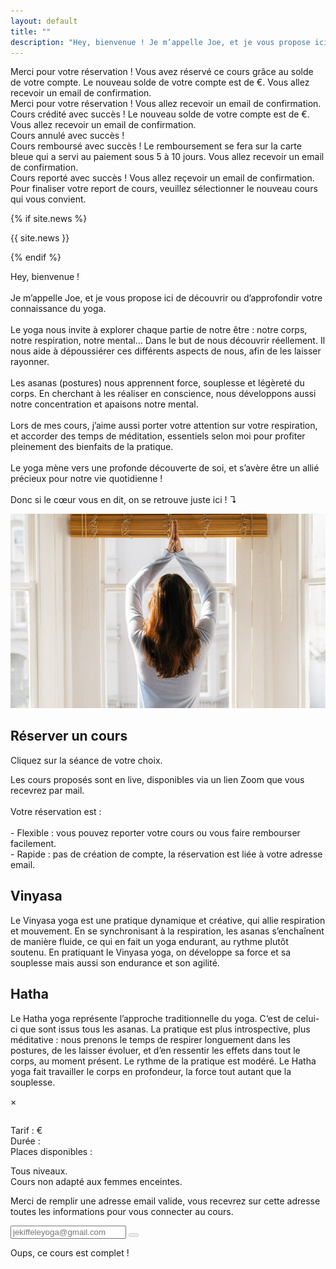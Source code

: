 ```yaml
---
layout: default
title: ""
description: "Hey, bienvenue ! Je m’appelle Joe, et je vous propose ici de découvrir ou d’approfondir votre connaissance du yoga."
---
```


<div id="payment-credit-successful" class="infobox end-of-flow-success">
	Merci pour votre réservation ! Vous avez réservé ce cours grâce au solde de votre compte. Le nouveau solde de votre compte est de <span class="new-balance"></span>€. Vous allez recevoir un email de confirmation.
</div>

<div id="payment-successful" class="infobox end-of-flow-success">
	Merci pour votre réservation ! Vous allez recevoir un email de confirmation.
</div>

<div id="credit-successful" class="infobox end-of-flow-success">
	Cours crédité avec succès ! Le nouveau solde de votre compte est de <span class="new-balance"></span>€. Vous allez recevoir un email de confirmation.
</div>

<div id="cancel-successful" class="infobox end-of-flow-success">
	Cours annulé avec succès !
</div>

<div id="refund-successful" class="infobox end-of-flow-success">
	Cours remboursé avec succès ! Le remboursement se fera sur la carte bleue qui a servi au paiement sous 5 à 10 jours. Vous allez recevoir un email de confirmation.
</div>

<div id="postpone-successful" class="infobox end-of-flow-success">
	Cours reporté avec succès ! Vous allez reçevoir un email de confirmation. 
</div>

<div id="postpone-mode" class="infobox">
	Pour finaliser votre report de cours, veuillez sélectionner le nouveau cours qui vous convient. 
</div>

{% if site.news %}
<div id="news" class="infobox">
    <p>
      {{ site.news }}
    </p>
</div>
{% endif %}

<div id="welcome" class="infobox">
	<p>
		Hey, bienvenue ! 
		<br/>
		<br/>
		Je m’appelle Joe, et je vous propose ici de découvrir ou d’approfondir votre connaissance du yoga. 
		<br/>
		<br/>
		Le yoga nous invite à explorer chaque partie de notre être : notre corps, notre respiration, notre mental... Dans le but de nous découvrir réellement. Il nous aide à dépoussiérer ces différents aspects de nous, afin de les laisser rayonner. 
		<br/>
		<br/>
		Les asanas (postures) nous apprennent force, souplesse et légèreté du corps. En cherchant à les réaliser en conscience, nous développons aussi notre concentration et apaisons notre mental.
		<br/>
		<br/>
                Lors de mes cours, j’aime aussi porter votre attention sur votre respiration, et accorder des temps de méditation, essentiels selon moi pour profiter pleinement des bienfaits de la pratique. 
		<br/>
		<br/>
		Le yoga mène vers une profonde découverte de soi, et s’avère être un allié précieux pour notre vie quotidienne ! 
		<br/>
		<br/>
		Donc si le cœur vous en dit, on se retrouve juste ici ! ↴
	</p>
	<img id="v-posture-yoga" src="assets/v-posture-yoga.jpg"/>
</div>


<div id="book">
	<div>
		<h2>Réserver un cours</h2>
		<div id='calendar'></div>
                <p>Cliquez sur la séance de votre choix.</p>
	</div>
	<p>Les cours proposés sont en live, disponibles via un lien Zoom que vous recevrez par mail.<br/><br/>Votre réservation est :<br/><br/>- Flexible : vous pouvez reporter votre cours ou vous faire rembourser facilement.<br/>- Rapide : pas de création de compte, la réservation est liée à votre adresse email.</p>
</div>


<div id="yoga-types-info">
	<div class="infobox">
		<h2>Vinyasa</h2>
		<p>Le Vinyasa yoga est une pratique dynamique et créative, qui allie respiration et mouvement. En se synchronisant à la respiration, les asanas s’enchaînent de manière fluide, ce qui en fait un yoga endurant, au rythme plutôt soutenu. En pratiquant le Vinyasa yoga, on développe sa force et sa souplesse mais aussi son endurance et son agilité. </p>
	</div>
	<div class="infobox">
		<h2>Hatha</h2>
		<p>Le Hatha yoga représente l’approche traditionnelle du yoga. C‘est de celui-ci que sont issus tous les asanas. La pratique est plus introspective, plus méditative : nous prenons le temps de respirer longuement dans les postures, de les laisser évoluer, et d’en ressentir les effets dans tout le corps, au moment présent. Le rythme de la pratique est modéré. Le Hatha yoga fait travailler le corps en profondeur, la force tout autant que la souplesse. </p>
	</div>
</div>

<div id="modal">
  <div>
    <span id="close-modal">&times;</span>
    <div id="lesson-info">
    	<h2 id="lesson-title"></h2>
    	<p id="lesson-time"></p>
    	<p>
    		Tarif : <span id="lesson-price"></span>€<br/>
    		Durée : <span id="lesson-duration"></span><br/>
    		Places disponibles : <span id="lesson-bookings-remaining"></span>
    		<p id="lesson-description"></p>
    		<p id="lesson-warning">Tous niveaux.<br/>Cours non adapté aux femmes enceintes.</p>
    	</p>
    </div>
    <div class="booking" id="booking-info">
    	<p>Merci de remplir une adresse email valide, vous recevrez sur cette adresse toutes les informations pour vous connecter au cours.</p>
    	<input type="email" name="email" placeholder="jekiffeleyoga@gmail.com" id="email" />
    	<button id="lesson-book" disabled="disabled" type="submit"><span id="wait"></span></button>
    </div>
    <div class="booking" id="booking-full">
    	<p>Oups, ce cours est complet !</p>
    </div>
  </div>
</div>


<div>
	<script defer src="https://js.stripe.com/v3"></script>
	<script defer src="https://cdn.jsdelivr.net/npm/fullcalendar@5.3.2/main.min.js" integrity="sha256-mMw9aRRFx9TK/L0dn25GKxH/WH7rtFTp+P9Uma+2+zc=" crossorigin="anonymous"></script>
	<link rel="stylesheet" href="https://cdn.jsdelivr.net/npm/fullcalendar@5.3.2/main.min.css" integrity="sha256-uq9PNlMzB+1h01Ij9cx7zeE2OR2pLAfRw3uUUOOPKdA=" crossorigin="anonymous">
	<script>
	  document.addEventListener('DOMContentLoaded', function() {
		// Utils
		window.vars = {postponeMode: false}
	  function replaceForLesson(name, text) {
	    document.getElementById("lesson-" + name).innerText = text
	  }
	  // If end of flow
	  if (window.location.hash == "#payment-successful") {
	    document.getElementById("payment-successful").style.display = "block"
      amplitude.getInstance().logEvent('paymentSuccessful')
	  }
	  else if (window.location.hash.startsWith("#payment-credit-successful")) {
	    document.getElementById("payment-credit-successful").style.display = "block"
	    document.querySelectorAll(".new-balance").forEach((el) => {
	    	el.innerText = window.location.hash.split(":")[1]
	    })
      amplitude.getInstance().logEvent('paymentCreditSuccessful')
	  }
	  else if (window.location.hash == "#postpone-successful") {
	    document.getElementById("postpone-successful").style.display = "block"
      amplitude.getInstance().logEvent('postponeSuccessful')
	  }
	  else if (window.location.hash == "#cancel-successful") {
	    document.getElementById("cancel-successful").style.display = "block"
      amplitude.getInstance().logEvent('cancelSuccessful')
	  }
	  else if (window.location.hash == "#refund-successful") {
	    document.getElementById("refund-successful").style.display = "block"
      amplitude.getInstance().logEvent('refundSuccessful')
	  }
	  else if (window.location.hash.startsWith("#credit-successful")) {
	    document.getElementById("credit-successful").style.display = "block"
	    document.querySelectorAll(".new-balance").forEach((el) => {
	    	el.innerText = window.location.hash.split(":")[1]
	    })
      amplitude.getInstance().logEvent('creditSuccessful')
	  }
	  // If postpone mode
          const emailInput = document.getElementById('email')
	    const lessonBook = document.getElementById("lesson-book")
	  if (window.location.hash.startsWith("#postpone?")) {
	  	const params = new URLSearchParams(window.location.hash.slice(10))
	  	window.vars.postponeMode = true
                emailInput.value = params.get("customerEmail")
                amplitude.getInstance().setUserId(params.get("customerEmail"))
                emailInput.disabled = true
	  	window.vars.customerId = params.get("customerId")
	  	window.vars.lessonToPostponeId = params.get("lessonToPostponeId")
	  	window.vars.lessonToPostponePrice = parseInt(params.get("lessonToPostponePrice"))
	  	window.vars.alreadyBookedLessons = params.get("alreadyBookedLessons").split(",")
	    document.getElementById("postpone-mode").style.display = "block"
	  }
	    // Vars
	    const modal = document.getElementById("modal")
	    const calendarEl = document.getElementById('calendar');
	    const reEmail = /^\w+([-+.']\w+)*@\w+([-.]\w+)*\.\w+([-.]\w+)*$/
	    const stripe = Stripe('pk_live_Pn9Hu57ZG2cuRQ0eplC3KcEl00mgnX2Bfg');
            if (!window.vars.postponeMode) {
			// Restore previous email inputed
			const previousEmail = localStorage.getItem('email')
			if (previousEmail) {
				emailInput.value = previousEmail
                                amplitude.getInstance().setUserId(previousEmail)
			}
            }
		  // Modal handling
	    closeModal = () => { modal.style.display = "none"; amplitude.getInstance().logEvent('closeModal') }
	    document.getElementById("close-modal").addEventListener("click", closeModal)
	    window.addEventListener("click", (event) => {
	      event.target == modal && closeModal()
	    })
			// Fetch events
	  	fetch('{{site.apiBaseUrl}}/events.json')
		  .then(response => {
		  	if (response.ok) {
		  		return response.json()
		  	} else {
		  		throw new Error("No OK response")
		  	}
		  })
		  .then(events => {
		  	let filter = []
		  	if (window.vars.postponeMode) {
                           filter = window.vars.alreadyBookedLessons.concat(events.filter(e => e.price !== window.vars.lessonToPostponePrice).map(e => e.id))
                        }
		  	const filteredEvents = events.filter(e => ! filter.includes(e.id))
		  	calendar.addEventSource({
		  		events: filteredEvents,
		  		color: "#74503b",
		  		textColor: "white"
		  	})
		  })
		  .catch(err => {
		  	console.error(err)
		  	calendarEl.prepend("Impossible de récupérer les cours actuellement, revenez plus tard.")
        amplitude.getInstance().logEvent('errGetEvents', {err: String(err)})
		  })
	    // Validate email in real time
	  	emailInput.addEventListener("input", (event) => {
	      	lessonBook.disabled = ! reEmail.test(String(event.target.value).toLowerCase())
	    })
	    emailInput.dispatchEvent(new Event("input"))
	    // Init FullCalendar
      let firstRender = true
	    const calendar = new FullCalendar.Calendar(calendarEl, {
	      initialView: 'dayGridWeek',
	      titleFormat: { day: 'numeric', month: 'short' },
	      locale: 'fr',
	      firstDay: 1,
	      buttonText: {
	        today: "Aujourd'hui"
	      },
	      eventDisplay: "block",
	      eventTimeFormat: {
	        hour: '2-digit',
	        minute: '2-digit',
	        meridiem: false
	      },
	      height: "auto",
              datesSet: (dateInfo) => {
                if (firstRender) {
                  firstRender = false
                } else {
                  amplitude.getInstance().logEvent('changeCalendarView', {range: dateInfo.view.title})
                }
              },
	      eventClick: (info) => {
	      	// Populate the modal
	      	const {durationHuman, startHuman} = datetimeToFrenchDatetimeAndDuration(info.event.start, info.event.end)
	        const bookingsRemaining = info.event.extendedProps.bookings_remaining
	        document.getElementById("booking-info").style.display = (bookingsRemaining > 0) ? "block" : "none"
	        document.getElementById("booking-full").style.display = (bookingsRemaining > 0) ? "none" : "block"
	        window.vars.lessonId = info.event.id
                amplitude.getInstance().logEvent('clickEvent', {id: info.event.id, name: `${info.event.extendedProps.long_title} ${startHuman}`})
	        ;[
	          ["title", info.event.extendedProps.long_title],
	          ["description", info.event.extendedProps.description],
	          ["time", startHuman],
	          ["duration", durationHuman],
	          ["price", info.event.extendedProps.price],
	          ["bookings-remaining", bookingsRemaining],
	        ].map(r => replaceForLesson(r[0], r[1]))
          if (window.vars.postponeMode) {
            lessonBook.innerHTML = "Reporter pour ce cours" + lessonBook.innerHTML.replace(/^[^<]+/, "")
          } else if (info.event.extendedProps.price === 0) {
            lessonBook.innerHTML = "Réserver" + lessonBook.innerHTML.replace(/^[^<]+/, "")
          } else {
            lessonBook.innerHTML = "Continuer vers le paiement" + lessonBook.innerHTML.replace(/^[^<]+/, "")
          }
	        // Diplay it
	        modal.style.display = "flex"
          amplitude.getInstance().logEvent('openModal')
	      }
	    })
	    calendar.render()
	    // Handle modal submit button
	  	lessonBook.addEventListener("click", () => {
	  		// Loading animation
  		  clearAnimation = animateWaitElement(document.getElementById("wait"), lessonBook)
	  		// Save email
	  		const email = emailInput.value
	  		localStorage.setItem('email', email)
        amplitude.getInstance().setUserId(email)
	  		if (window.vars.postponeMode) {
		  		// Postpone
          amplitude.getInstance().logEvent('clickPostpone', {id: window.vars.lessonToPostponeId, newId: window.vars.lessonId})
		     	fetch(
	      		`{{site.apiBaseUrl}}/account/postpone?customerId=${window.vars.customerId}&id=${window.vars.lessonToPostponeId}&newId=${window.vars.lessonId}`,
	      		{ method: "POST" }
	      	)
	        .then(response => {
	        	if (response.ok) {
	        		window.scrollTo({ top: 0, behavior: 'auto' })
	        		window.location.hash = "#postpone-successful"
	        		window.location.reload()
	        	} else {
	        		throw new Error("No OK response")
	        	}
	        })
	        .catch(err => {
	        	clearAnimation()
	        	console.error(err)
	        	document.getElementById("booking-info").append("Impossible de reporter le cours, veuillez rééssayer plus tard.")
            amplitude.getInstance().logEvent('errPostpone', {err: String(err)})
	        })
	  		} else {
		  		// Create a Stripe Session
          amplitude.getInstance().logEvent('clickBook', {id: window.vars.lessonId})
		     	fetch(
	      		"{{site.apiBaseUrl}}/setupNewBooking",
	      		{
	      			method: "POST",
	      			headers: { "Content-Type": "application/json" },
	      			body: JSON.stringify({
	    					id: window.vars.lessonId,
	    					email: email
	      			})
	      	})
	        .then(response => {
	        	if (response.ok) {
	        		return response.json()
	        	} else {
	        		throw new Error("No OK response")
	        	}
	        })
	        .then(j => {
	        	if (j.redirect_to_hash) {
	        		window.scrollTo({ top: 0, behavior: 'auto' })
	        		window.location.hash = j.redirect_to_hash
	        		window.location.reload()
	        	} else {
	        		stripe.redirectToCheckout({"sessionId": j.stripe_session_id})
	        	}
	        })
	        .catch(err => {
	        	clearAnimation()
	        	console.error(err)
	        	document.getElementById("booking-info").append("Impossible de mettre en place le paiement, veuillez rééssayer plus tard.")
            amplitude.getInstance().logEvent('errBook', {err: String(err)})
	        })
	  		}
	    })
	  })
	</script>
</div>
